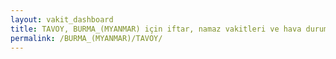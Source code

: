 ```yaml
---
layout: vakit_dashboard
title: TAVOY, BURMA_(MYANMAR) için iftar, namaz vakitleri ve hava durumu - ilçe/eyalet seç
permalink: /BURMA_(MYANMAR)/TAVOY/
---
```


<script type="text/javascript">
  var GLOBAL_COUNTRY = 'BURMA_(MYANMAR)';
  var GLOBAL_CITY = 'TAVOY';
  var GLOBAL_STATE = '';
  var lat = 72;
  var lon = 21;
</script>
